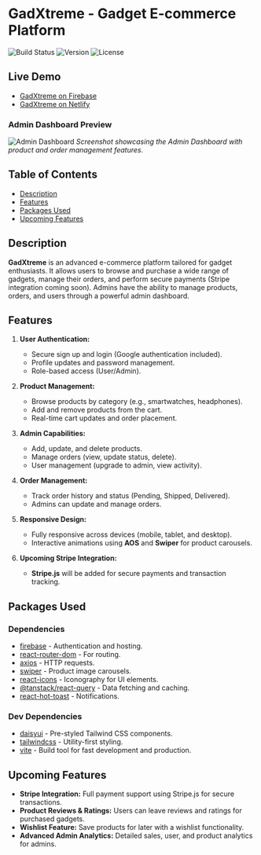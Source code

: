 # GadXtreme - Gadget E-commerce Platform

![Build Status](https://img.shields.io/badge/build-passing-brightgreen)
![Version](https://img.shields.io/badge/version-1.0.0-blue)
![License](https://img.shields.io/badge/license-MIT-green)

## Live Demo

- [GadXtreme on Firebase](https://gadxtreme-906da.web.app)
- [GadXtreme on Netlify](https://gadxtreme.netlify.app)

### Admin Dashboard Preview

![Admin Dashboard](./src/assets/admin_dashboard_preview.png)
_Screenshot showcasing the Admin Dashboard with product and order management features._

## Table of Contents

- [Description](#description)
- [Features](#features)
- [Packages Used](#packages-used)
- [Upcoming Features](#upcoming-features)

## Description

**GadXtreme** is an advanced e-commerce platform tailored for gadget enthusiasts. It allows users to browse and purchase a wide range of gadgets, manage their orders, and perform secure payments (Stripe integration coming soon). Admins have the ability to manage products, orders, and users through a powerful admin dashboard.

## Features

1. **User Authentication:**
   - Secure sign up and login (Google authentication included).
   - Profile updates and password management.
   - Role-based access (User/Admin).
   
2. **Product Management:**
   - Browse products by category (e.g., smartwatches, headphones).
   - Add and remove products from the cart.
   - Real-time cart updates and order placement.

3. **Admin Capabilities:**
   - Add, update, and delete products.
   - Manage orders (view, update status, delete).
   - User management (upgrade to admin, view activity).
   
4. **Order Management:**
   - Track order history and status (Pending, Shipped, Delivered).
   - Admins can update and manage orders.
   
5. **Responsive Design:**
   - Fully responsive across devices (mobile, tablet, and desktop).
   - Interactive animations using **AOS** and **Swiper** for product carousels.
   
6. **Upcoming Stripe Integration:**
   - **Stripe.js** will be added for secure payments and transaction tracking.

## Packages Used

### Dependencies

- [firebase](https://www.npmjs.com/package/firebase) - Authentication and hosting.
- [react-router-dom](https://www.npmjs.com/package/react-router-dom) - For routing.
- [axios](https://www.npmjs.com/package/axios) - HTTP requests.
- [swiper](https://www.npmjs.com/package/swiper) - Product image carousels.
- [react-icons](https://www.npmjs.com/package/react-icons) - Iconography for UI elements.
- [@tanstack/react-query](https://www.npmjs.com/package/@tanstack/react-query) - Data fetching and caching.
- [react-hot-toast](https://www.npmjs.com/package/react-hot-toast) - Notifications.

### Dev Dependencies

- [daisyui](https://daisyui.com/docs/install) - Pre-styled Tailwind CSS components.
- [tailwindcss](https://tailwindcss.com/docs/guides/vite) - Utility-first styling.
- [vite](https://vitejs.dev/) - Build tool for fast development and production.

## Upcoming Features

- **Stripe Integration:** Full payment support using Stripe.js for secure transactions.
- **Product Reviews & Ratings:** Users can leave reviews and ratings for purchased gadgets.
- **Wishlist Feature:** Save products for later with a wishlist functionality.
- **Advanced Admin Analytics:** Detailed sales, user, and product analytics for admins.